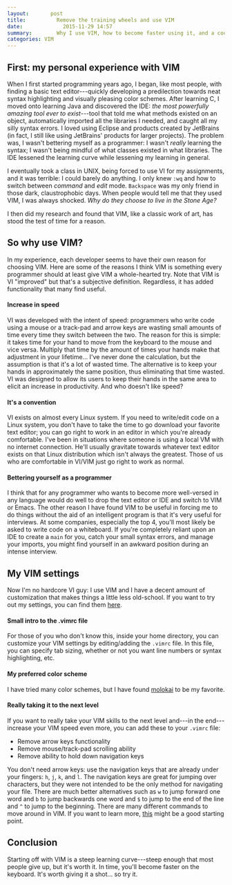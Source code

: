 ```yaml
---
layout:		  post
title:			Remove the training wheels and use VIM
date:			  2015-11-29 14:57
summary:		Why I use VIM, how to become faster using it, and a cool trick I learned to take your VIM mastery to the next level
categories:	VIM
---
```


## First: my personal experience with VIM
When I first started programming years ago, I began, like most people, with finding a basic text editor---quickly developing a predilection towards neat syntax highlighting and visually pleasing color schemes. After learning C, I moved onto learning Java and discovered the IDE: *the most powerfully amazing tool ever to exist*---tool that told me what methods existed on an object, automatically imported all the libraries I needed, and caught all my silly syntax errors. I loved using Eclipse and products created by JetBrains (in fact, I still like using JetBrains' products for larger projects). The problem was, I wasn't bettering myself as a programmer: I wasn't *really* learning the syntax; I wasn't being mindful of what classes existed in what libraries. The IDE lessened the learning curve while lessening my learning in general. 

I eventually took a class in UNIX, being forced to use VI for my assignments, and it was terrible: I could barely do anything. I only knew `:wq` and how to switch between *command* and *edit* mode. `Backspace` was my only friend in those dark, claustrophobic days. When people would tell me that they used VIM, I was always shocked. *Why do they choose to live in the Stone Age?* 

I then did my research and found that VIM, like a classic work of art, has stood the test of time for a reason.

## So why use VIM?
In my experience, each developer seems to have their own reason for choosing VIM. Here are some of the reasons I think VIM is something every programmer should at least give VIM a whole-hearted try. Note that VIM is VI "improved" but that's a subjective definition. Regardless, it has added functionality that many find useful.

#### Increase in speed
VI was developed with the intent of speed: programmers who write code using a mouse or a track-pad and arrow keys are wasting small amounts of time every time they switch between the two. The reason for this is simple: it takes time for your hand to move from the keyboard to the mouse and vice versa. Multiply that time by the amount of times your hands make that adjustment in your lifetime... I've never done the calculation, but the assumption is that it's a lot of wasted time. The alternative is to keep your hands in approximately the same position, thus eliminating that time wasted. VI was designed to allow its users to keep their hands in the same area to elicit an increase in productivity. And who doesn't like speed?

#### It's a convention
VI exists on almost every Linux system. If you need to write/edit code on a Linux system, you don't have to take the time to go download your favorite text editor; you can go right to work in an editor in which you're already comfortable. I've been in situations where someone is using a local VM with no internet connection. He'll usually gravitate towards whatever text editor exists on that Linux distribution which isn't always the greatest. Those of us who are comfortable in VI/VIM just go right to work as normal.

#### Bettering yourself as a programmer
I think that for any programmer who wants to become more well-versed in any language would do well to drop the text editor or IDE and switch to VIM or Emacs. The other reason I have found VIM to be useful in forcing me to do things without the aid of an intelligent program is that it's very useful for interviews. At some companies, especially the top 4, you'll most likely be asked to write code on a whiteboard. If you're completely reliant upon an IDE to create a `main` for you, catch your small syntax errors, and manage your imports, you might find yourself in an awkward position during an intense interview.


## My VIM settings
Now I'm no hardcore VI guy: I use VIM and I have a decent amount of customization that makes things a little less old-school. If you want to try out my settings, you can find them [here](https://github.com/zakrywilson/vim-customization).

#### Small intro to the .vimrc file
For those of you who don't know this, inside your home directory, you can customize your VIM settings by editing/adding the `.vimrc` file. In this file, you can specify tab sizing, whether or not you want line numbers or syntax highlighting, etc.

#### My preferred color scheme
I have tried many color schemes, but I have found [molokai](https://github.com/tomasr/molokai) to be my favorite.

#### Really taking it to the next level
If you want to really take your VIM skills to the next level and---in the end---increase your VIM speed even more, you can add these to your `.vimrc` file: 

* Remove arrow keys functionality
* Remove mouse/track-pad scrolling ability
* Remove ability to hold down navigation keys

You don't need arrow keys: use the navigation keys that are already under your fingers: `h`, `j`, `k`, and `l`. The navigation keys are great for jumping over characters, but they were not intended to be the only method for navigating your file. There are much better alternatives such as `w` to jump forward one word and `b` to jump backwards one word and `$` to jump to the end of the line and `^` to jump to the beginning. There are many different commands to move around in VIM. If you want to learn more, [this](http://vim.rtorr.com/) might be a good starting point.

## Conclusion
Starting off with VIM is a steep learning curve---steep enough that most people give up, but it's worth it. In time, you'll become faster on the keyboard. It's worth giving it a shot... so try it.
